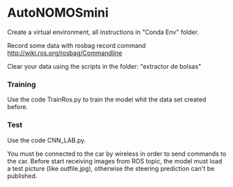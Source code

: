 # AutoNOMOSmini
Create a virtual environment, all instructions in "Conda Env" folder.

Record some data with rosbag record command http://wiki.ros.org/rosbag/Commandline

Clear your data using the scripts in the folder: "extractor de bolsas"

### Training
Use the code TrainRos.py to train the model whit the data set created before.


### Test
Use the code CNN_LAB.py.

You must be connected to the car by wireless in order to send commands to the car.
Before start receiving images from ROS topic, the model must load a test picture (like outfile.jpg), otherwise the steering prediction can't be published.
